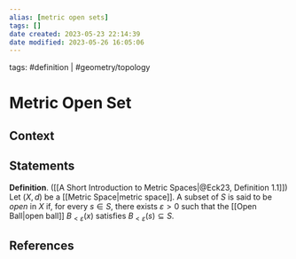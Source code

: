 ```yaml
---
alias: [metric open sets]
tags: []
date created: 2023-05-23 22:14:39
date modified: 2023-05-26 16:05:06
---
```


tags: #definition | #geometry/topology

# Metric Open Set

## Context

## Statements

**Definition**. ([[A Short Introduction to Metric Spaces|@Eck23, Definition 1.1]]) Let $(X,d)$ be a [[Metric Space|metric space]]. A subset of $S$ is said to be _open_ in $X$ if, for every $s\in S$, there exists $\varepsilon>0$ such that the [[Open Ball|open ball]] $B_{<\varepsilon}(x)$ satisfies $B_{<\varepsilon}(s)\subseteq S$.

## References